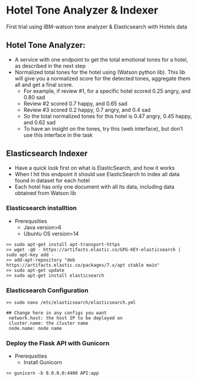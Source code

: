 # Hotel Tone Analyzer & Indexer
First trial using IBM-watson tone analyzer &amp; Elasticsearch with Hotels data

## Hotel Tone Analyzer:
- A service with one endpoint to get the total emotional tones for a hotel, as described in the next step
- Normalized total tones for the hotel using (Watson python lib). This lib will give you a normalized score for the detected tones, aggregate them all and get a final score.
  - For example, if review #1, for a specific hotel scored 0.25 angry, and 0.80 sad
  - Review #2 scored 0.7 happy, and 0.65 sad
  - Review #3 scored 0.2 happy, 0.7 angry, and 0.4 sad
  - So the total normalized tones for this hotel is 0.47 angry, 0.45 happy, and 0.62 sad
  - To have an insight on the tones, try this (web interface), but don’t use this interface in the task

## Elasticsearch Indexer
- Have a quick look first on what is ElasticSearch, and how it works
- When I hit this endpoint it should use ElasticSearch to index all data found in dataset for each hotel
- Each hotel has only one document with all its data, including data obtained from Watson lib



### Elasticsearch installtion
- Prerequsities
  * Java version>6
  * Ubuntu OS version>14
```
>> sudo apt-get install apt-transport-https
>> wget -qO - https://artifacts.elastic.co/GPG-KEY-elasticsearch | sudo apt-key add -
>> add-apt-repository "deb https://artifacts.elastic.co/packages/7.x/apt stable main"
>> sudo apt-get update
>> sudo apt-get install elasticsearch
```

### Elasticsearch Configuration
```
>> sudo nano /etc/elasticsearch/elasticsearch.yml

## Change here in any configs you want
 network.host: the host IP to be deployed on
 cluster.name: the cluster name
 node.name: node name
```

### Deploy the Flask API with Gunicorn
- Prerequsities
  * Install Gunicorn
  
```
>> gunicorn -b 0.0.0.0:4400 API:app
```
